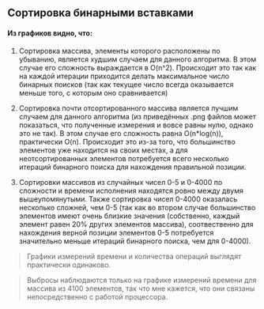 ## Сортировка бинарными вставками

#### Из графиков видно, что:

1. Cортировка массива, элементы которого расположены по убыванию, является худшим случаем для данного алгоритма. В этом случае его 
сложность выраждается в O(n^2). Происходит это так как на каждой итерации приходится делать максимальное число бинарных поисков (так как текущее число всегда оказывается меньше того, с которым оно сравнивается)

2. Сортировка почти отсортированного массива является лучшим случаем для данного алгоритма (из приведённых .png файлов может показаться, что полученные измерения и вовсе равны нулю, однако это не так). В этом случае его сложность равна O(n*log(n)), практически O(n). Происходит это из-за того, что большинство элементов уже находится на своих местах, а для неотсортированных элементов потребуется всего несколько итераций бинарного поиска для нахождения правильной позиции.

3. Сортировки массивов из случайных чисел 0-5 и 0-4000 по сложности и времени исполнения находятся ровно между двумя вышеупомянутыми. Также сортировка чисел 0-4000 оказалась несколько сложней, чем 0-5 (так как во втором случае большинство элементов имеют очень близкие значения (собственно, каждый элемент равен 20% других элементов массива), соотвественно для нахождения верной позиции элементов 0-5 потребуется значительно меньше итераций бинарного поиска, чем для 0-4000).

> Графики измерений времени и количества операций выглядят практически одинаково.

> Выбросы наблюдаются только на графике измерений времени для массива из 4100 элементов, так что мне кажется, что они связаны непосредственно с работой процессора.
